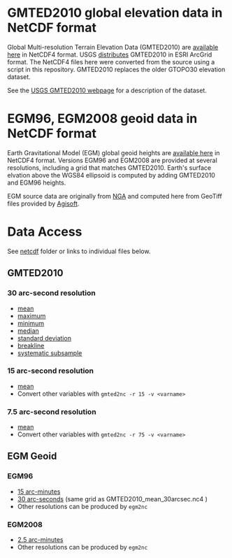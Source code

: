 # GMTED2010 global elevation data in NetCDF format

Global Multi-resolution Terrain Elevation Data (GMTED2010) are [available here](netcdf) in NetCDF4 format. USGS [distributes](https://topotools.cr.usgs.gov/gmted_viewer/gmted2010_global_grids.php) GMTED2010 in ESRI ArcGrid format. The NetCDF4 files here were converted from the source using a script in this repository. GMTED2010 replaces the older GTOPO30 elevation dataset.

See the [USGS GMTED2010 webpage](https://www.usgs.gov/coastal-changes-and-impacts/gmted2010) for a description of the dataset. 

# EGM96, EGM2008 geoid data in NetCDF format

Earth Gravitational Model (EGM) global geoid heights are [available here](netcdf) in NetCDF4 format. Versions EGM96 and EGM2008 are provided at several resolutions, including a grid that matches GMTED2010. Earth's surface elvation above the WGS84 ellipsoid is computed by adding GMTED2010 and EGM96 heights.

EGM source data are originally from [NGA](https://earth-info.nga.mil/#wgs84-data) and computed here from GeoTiff files provided by [Agisoft](https://www.agisoft.com/downloads/geoids/). 

# Data Access

See [netcdf](netcdf) folder or links to individual files below.

## GMTED2010

### 30 arc-second resolution
 - [mean](https://github.com/cdholmes/GMTED2010-netcdf/raw/main/netcdf/GMTED2010_mean_30arcsec.nc4?download=)
 - [maximum](https://github.com/cdholmes/GMTED2010-netcdf/raw/main/netcdf/GMTED2010_maximum_30arcsec.nc4?download=)
 - [minimum](https://github.com/cdholmes/GMTED2010-netcdf/raw/main/netcdf/GMTED2010_minimum_30arcsec.nc4?download=)
 - [median](https://github.com/cdholmes/GMTED2010-netcdf/raw/main/netcdf/GMTED2010_median_30arcsec.nc4?download=)
 - [standard deviation](https://github.com/cdholmes/GMTED2010-netcdf/raw/main/netcdf/GMTED2010_stdev_30arcsec.nc4?download=)
 - [breakline](https://github.com/cdholmes/GMTED2010-netcdf/raw/main/netcdf/GMTED2010_breakline_30arcsec.nc4?download=)
 - [systematic subsample](https://github.com/cdholmes/GMTED2010-netcdf/raw/main/netcdf/GMTED2010_subsample_30arcsec.nc4?download=)
 
### 15 arc-second resolution
 - [mean](https://github.com/cdholmes/GMTED2010-netcdf/raw/main/netcdf/GMTED2010_mean_15arcsec.nc4?download=)
 - Convert other variables with `gmted2nc -r 15 -v <varname>`

### 7.5 arc-second resolution
 - [mean](https://github.com/cdholmes/GMTED2010-netcdf/raw/main/netcdf/GMTED2010_mean_7p5arcsec.nc4?download=)
 - Convert other variables with `gmted2nc -r 75 -v <varname>`


## EGM Geoid

### EGM96
 - [15 arc-minutes](netcdf/EGM96_15arcmin.nc4)
 - [30 arc-seconds](netcdf/EGM96_30arcsec.nc4) (same grid as GMTED2010_mean_30arcsec.nc4 )
 - Other resolutions can be produced by `egm2nc`

### EGM2008
 - [2.5 arc-minutes](netcdf/EGM2008_2p5arcmin.nc4)
 - Other resolutions can be produced by `egm2nc`
